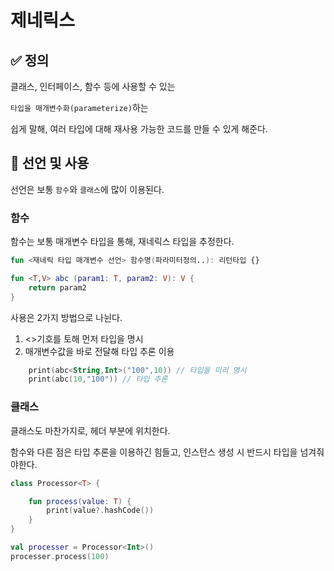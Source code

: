 # 제네릭스

## ✅ 정의
클래스, 인터페이스, 함수 등에 사용할 수 있는 

`타입을 매개변수화(parameterize)`하는 

쉽게 말해, 여러 타입에 대해 재사용 가능한 코드를 만들 수 있게 해준다.

## 🌟 선언 및 사용

선언은 보통 `함수`와 `클래스`에 많이 이용된다.

### 함수

함수는 보통 매개변수 타입을 통해, 재네릭스 타입을 추정한다.

```kotlin
fun <재네릭 타입 매개변수 선언> 함수명(파라미터정의..): 리턴타입 {}
```

```kotlin
fun <T,V> abc (param1: T, param2: V): V {
    return param2
}
```
사용은 2가지 방법으로 나뉜다.

1. <>기호를 토해 먼저 타입을 명시
2. 매개변수값을 바로 전달해 타입 추론 이용

```kotlin
    print(abc<String,Int>("100",10)) // 타입을 미리 명시
    print(abc(10,"100")) // 타입 추론
```
### 클래스

클래스도 마찬가지로, 헤더 부분에 위치한다.

함수와 다른 점은 타입 추론을 이용하긴 힘들고,  인스턴스 생성 시 반드시 타입을 넘겨줘야한다.

```kotlin
class Processor<T> {

    fun process(value: T) {
        print(value?.hashCode())
    }
}

val processer = Processor<Int>()
processer.process(100)
```
